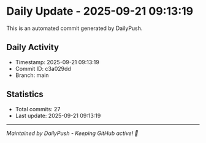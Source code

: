 # Daily Update - 2025-09-21 09:13:19

This is an automated commit generated by DailyPush.

## Daily Activity
- Timestamp: 2025-09-21 09:13:19
- Commit ID: c3a029dd
- Branch: main

## Statistics
- Total commits: 27
- Last update: 2025-09-21 09:13:19

---
*Maintained by DailyPush - Keeping GitHub active! 🚀*
